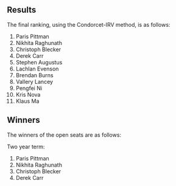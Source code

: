 ## Results

The final ranking, using the Condorcet-IRV method, is as follows:

1. Paris Pittman
2. Nikhita Raghunath
3. Christoph Blecker
4. Derek Carr
5. Stephen Augustus
6. Lachlan Evenson
7. Brendan Burns
8. Vallery Lancey
9. Pengfei Ni
10. Kris Nova
11. Klaus Ma

## Winners

The winners of the open seats are as follows:

Two year term:

1. Paris Pittman
2. Nikhita Raghunath
3. Christoph Blecker
4. Derek Carr
